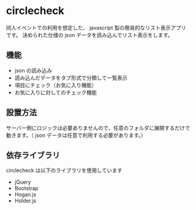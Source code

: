 # circlecheck

同人イベントでの利用を想定した、 javascript 製の簡易的なリスト表示アプリです。
決められた仕様の json データを読み込んでリスト表示をします。

## 機能

- json の読み込み
- 読み込んだデータをタブ形式で分類して一覧表示
- 項目にチェック（お気に入り機能）
- お気に入りに対してのチェック機能

## 設置方法

サーバー側にロジックは必要ありませんので、任意のフォルダに展開するだけで動きます。（ json データは任意で利用する必要があります。）

## 依存ライブラリ

circlecheck は以下のライブラリを使用しています

- jQuery
- Bootstrap
- Hogan.js
- Holder.js

